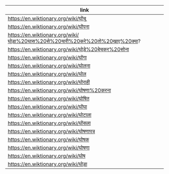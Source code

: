 |link|
|----|
|https://en.wiktionary.org/wiki/घोंचू|
|https://en.wiktionary.org/wiki/घोंपना|
|https://en.wiktionary.org/wiki/घोड़ा%20घास%20से%20यारी%20करे%20तो%20खाए%20क्या?|
|https://en.wiktionary.org/wiki/घोड़े%20बेचकर%20सोना|
|https://en.wiktionary.org/wiki/घोंगा|
|https://en.wiktionary.org/wiki/घोलना|
|https://en.wiktionary.org/wiki/घोल|
|https://en.wiktionary.org/wiki/घोराही|
|https://en.wiktionary.org/wiki/घोषणा%20करना|
|https://en.wiktionary.org/wiki/घोषित|
|https://en.wiktionary.org/wiki/घोंघा|
|https://en.wiktionary.org/wiki/घोटाला|
|https://en.wiktionary.org/wiki/घोंसला|
|https://en.wiktionary.org/wiki/घोषणापत्र|
|https://en.wiktionary.org/wiki/घोषक|
|https://en.wiktionary.org/wiki/घोषणा|
|https://en.wiktionary.org/wiki/घोष|
|https://en.wiktionary.org/wiki/घोड़ा|
